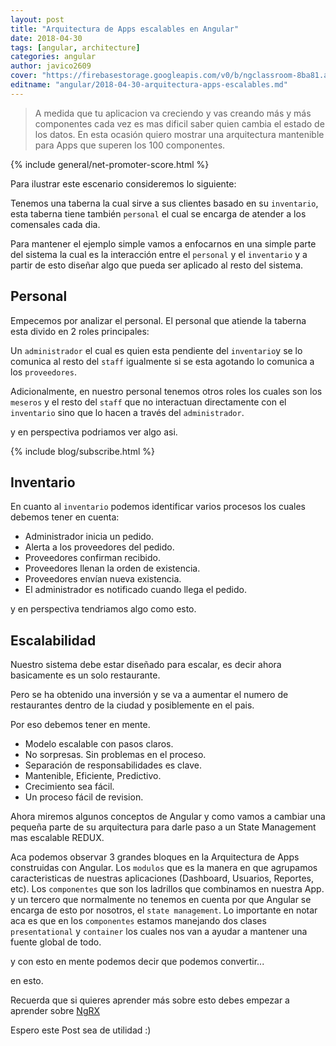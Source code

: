 ```yaml
---
layout: post
title: "Arquitectura de Apps escalables en Angular"
date: 2018-04-30
tags: [angular, architecture]
categories: angular
author: javico2609
cover: "https://firebasestorage.googleapis.com/v0/b/ngclassroom-8ba81.appspot.com/o/posts%2F2018-04-30-arquitectura-apps-escalables%2F600_448893342.jpeg?alt=media&token=0f8cc5aa-4670-4e0e-8323-21d6617abc7a"
editname: "angular/2018-04-30-arquitectura-apps-escalables.md"
---
```


> A medida que tu aplicacion va creciendo y vas creando más y más componentes cada vez es mas dificil saber quien cambia el estado de los datos. En esta ocasión quiero mostrar una arquitectura mantenible para Apps que superen los 100 componentes.

<amp-img width="1024" height="512" layout="responsive" src="https://firebasestorage.googleapis.com/v0/b/ngclassroom-8ba81.appspot.com/o/posts%2F2018-04-30-arquitectura-apps-escalables%2F600_448893342.jpeg?alt=media&token=0f8cc5aa-4670-4e0e-8323-21d6617abc7a"></amp-img>

{% include general/net-promoter-score.html %}

Para ilustrar este escenario consideremos lo siguiente:

<amp-img width="660" height="330" layout="responsive" src="https://firebasestorage.googleapis.com/v0/b/ngclassroom-8ba81.appspot.com/o/posts%2F2018-04-30-arquitectura-apps-escalables%2F1.png?alt=media&token=a0860f28-94a0-48a2-90e5-f342f7829f7d"></amp-img>

Tenemos una taberna la cual sirve a sus clientes basado en su `inventario`, esta taberna tiene también `personal` el cual se encarga de atender a los comensales cada dia.

<amp-img width="695" height="389" layout="responsive" src="https://firebasestorage.googleapis.com/v0/b/ngclassroom-8ba81.appspot.com/o/posts%2F2018-04-30-arquitectura-apps-escalables%2F2.png?alt=media&token=c9649c35-723f-4409-8a94-cd786be0208e"></amp-img>

Para mantener el ejemplo simple vamos a enfocarnos en una simple parte del sistema la cual es la interacción entre el `personal` y el `inventario` y a partir de esto diseñar algo que pueda ser aplicado al resto del sistema.

## Personal

Empecemos por analizar el personal. El personal que atiende la taberna esta divido en 2 roles principales:

Un `administrador` el cual es quien esta pendiente del `inventario`y se lo comunica al resto del `staff` igualmente si se esta agotando lo comunica a los `proveedores`.

<amp-img width="642" height="281" layout="responsive" src="https://firebasestorage.googleapis.com/v0/b/ngclassroom-8ba81.appspot.com/o/posts%2F2018-04-30-arquitectura-apps-escalables%2F3.png?alt=media&token=44c4502e-1fd6-4fb0-ba61-cf2a11e68674"></amp-img>

Adicionalmente, en nuestro personal tenemos otros roles los cuales son los `meseros` y el resto del `staff` que no interactuan directamente con el `inventario` sino que lo hacen a través del `administrador`.

<amp-img width="652" height="330" layout="responsive" src="https://firebasestorage.googleapis.com/v0/b/ngclassroom-8ba81.appspot.com/o/posts%2F2018-04-30-arquitectura-apps-escalables%2F4.png?alt=media&token=9cdd975b-d07c-4ca9-a5fb-4bdb26e38e1e"></amp-img>

y en perspectiva podriamos ver algo asi.

<amp-img width="585" height="285" layout="responsive" src="https://firebasestorage.googleapis.com/v0/b/ngclassroom-8ba81.appspot.com/o/posts%2F2018-04-30-arquitectura-apps-escalables%2F5.png?alt=media&token=8fb1bb08-8400-4a1c-b4f5-02ab21bd97c0"></amp-img>

{% include blog/subscribe.html %}

## Inventario

En cuanto al `inventario` podemos identificar varios procesos los cuales debemos tener en cuenta:

- Administrador inicia un pedido.
- Alerta a los proveedores del pedido.
- Proveedores confirman recibido.
- Proveedores llenan la orden de existencia.
- Proveedores envían nueva existencia.
- El administrador es notificado cuando llega el pedido.

y en perspectiva tendriamos algo como esto.

<amp-img width="554" height="347" layout="responsive" src="https://firebasestorage.googleapis.com/v0/b/ngclassroom-8ba81.appspot.com/o/posts%2F2018-04-30-arquitectura-apps-escalables%2F6.png?alt=media&token=ac0438d3-8c35-44f8-ac07-245c03656107"></amp-img>

## Escalabilidad

Nuestro sistema debe estar diseñado para escalar, es decir ahora basicamente es un solo restaurante.

<amp-img width="541" height="279" layout="responsive" src="https://firebasestorage.googleapis.com/v0/b/ngclassroom-8ba81.appspot.com/o/posts%2F2018-04-30-arquitectura-apps-escalables%2F7.png?alt=media&token=f01de515-0bec-43df-ac27-c2bb4f2b72b2"></amp-img>

Pero se ha obtenido una inversión y se va a aumentar el numero de restaurantes dentro de la ciudad y posiblemente en el pais.

<amp-img width="517" height="253" layout="responsive" src="https://firebasestorage.googleapis.com/v0/b/ngclassroom-8ba81.appspot.com/o/posts%2F2018-04-30-arquitectura-apps-escalables%2F8.png?alt=media&token=b05676d4-5955-47b3-810c-d2d7b531bf05"></amp-img>

Por eso debemos tener en mente.

- Modelo escalable con pasos claros.
- No sorpresas. Sin problemas en el proceso.
- Separación de responsabilidades es clave.
- Mantenible, Eficiente, Predictivo.
- Crecimiento sea fácil.
- Un proceso fácil de revision.

Ahora miremos algunos conceptos de Angular y como vamos a cambiar una pequeña parte de su arquitectura para darle paso a un State Management mas escalable REDUX.

<amp-img width="652" height="365" layout="responsive" src="https://firebasestorage.googleapis.com/v0/b/ngclassroom-8ba81.appspot.com/o/posts%2F2018-04-30-arquitectura-apps-escalables%2F9.png?alt=media&token=7dbfe2ab-2dad-4837-8fac-79d04a5eea88"></amp-img>

Aca podemos observar 3 grandes bloques en la Arquitectura de Apps construidas con Angular. Los `modulos` que es la manera en que agrupamos caracteristicas de nuestras aplicaciones (Dashboard, Usuarios, Reportes, etc). Los `componentes` que son los ladrillos que combinamos en nuestra App. y un tercero que normalmente no tenemos en cuenta por que Angular se encarga de esto por nosotros, el `state management`. Lo importante en notar aca es que en los `componentes` estamos manejando dos clases `presentational` y `container` los cuales nos van a ayudar a mantener una fuente global de todo.

y con esto en mente podemos decir que podemos convertir...

<amp-img width="646" height="323" layout="responsive" src="https://firebasestorage.googleapis.com/v0/b/ngclassroom-8ba81.appspot.com/o/posts%2F2018-04-30-arquitectura-apps-escalables%2F10.png?alt=media&token=7fcafd8d-0674-4f38-a1aa-5aca57f26c8c"></amp-img>

en esto.

<amp-img width="642" height="352" layout="responsive" src="https://firebasestorage.googleapis.com/v0/b/ngclassroom-8ba81.appspot.com/o/posts%2F2018-04-30-arquitectura-apps-escalables%2F11.png?alt=media&token=b62a8b1c-d3fd-4fc2-a7de-521ec7a24f40"></amp-img>

Recuerda que si quieres aprender más sobre esto debes empezar a aprender sobre [NgRX](https://github.com/ngrx/)

Espero este Post sea de utilidad :)

